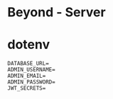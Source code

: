 # Beyond - Server

# dotenv
```
DATABASE_URL=
ADMIN_USERNAME=
ADMIN_EMAIL=
ADMIN_PASSWORD=
JWT_SECRETS=
```